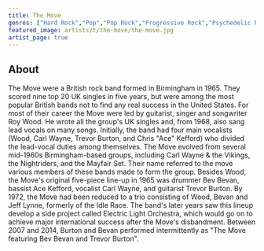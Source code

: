 ```yaml
---
title: The Move
genres: ["Hard Rock","Pop","Pop Rock","Progressive Rock","Psychedelic Pop","Psychedelic Rock","Freakbeat"]
featured_image: artists/t/the-move/the-move.jpg
artist_page: true
---
```

## About

The Move were a British rock band formed in Birmingham in 1965. They scored nine top 20 UK singles in five years, but were among the most popular British bands not to find any real success in the United States. For most of their career the Move were led by guitarist, singer and songwriter Roy Wood. He wrote all the group's UK singles and, from 1968, also sang lead vocals on many songs. Initially, the band had four main vocalists (Wood, Carl Wayne, Trevor Burton, and Chris "Ace" Kefford) who divided the lead-vocal duties among themselves.
The Move evolved from several mid-1960s Birmingham-based groups, including Carl Wayne & the Vikings, the Nightriders, and the Mayfair Set. Their name referred to the move various members of these bands made to form the group. Besides Wood, the Move's original five-piece line-up in 1965 was drummer Bev Bevan, bassist Ace Kefford, vocalist Carl Wayne, and guitarist Trevor Burton. By 1972, the Move had been reduced to a trio consisting of Wood, Bevan and Jeff Lynne, formerly of the Idle Race. The band's later years saw this lineup develop a side project called Electric Light Orchestra, which would go on to achieve major international success after the Move's disbandment.
Between 2007 and 2014, Burton and Bevan performed intermittently as "The Move featuring Bev Bevan and Trevor Burton".

